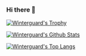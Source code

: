 ### Hi there 👋

<!--
**winterguard/winterguard** is a ✨ _special_ ✨ repository because its `README.md` (this file) appears on your GitHub profile.

Here are some ideas to get you started:

- 🔭 I’m currently working on ...
- 🌱 I’m currently learning ...
- 👯 I’m looking to collaborate on ...
- 🤔 I’m looking for help with ...
- 💬 Ask me about ...
- 📫 How to reach me: ...
- 😄 Pronouns: ...
- ⚡ Fun fact: ...
-->

[![Winterguard's Trophy](https://github-profile-trophy.vercel.app/?username=winterguard&row=1&margin-w=15&theme=dracula)](https://github.com/winterguard)

[![Winterguard's Github Stats](https://github-readme-stats.vercel.app/api?username=winterguard&show_icons=true&theme=synthwave)](https://github.com/winterguard)

[![Winterguard's Top Langs](https://github-readme-stats.vercel.app/api/top-langs/?username=winterguard&theme=radical)](https://github.com/winterguard)

